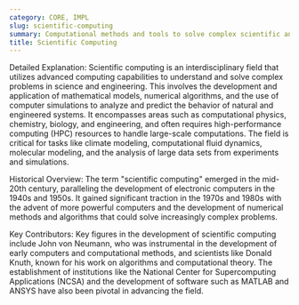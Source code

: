 ```yaml
---
category: CORE, IMPL
slug: scientific-computing
summary: Computational methods and tools to solve complex scientific and engineering problems.
title: Scientific Computing
---
```


Detailed Explanation:
Scientific computing is an interdisciplinary field that utilizes advanced computing capabilities to understand and solve complex problems in science and engineering. This involves the development and application of mathematical models, numerical algorithms, and the use of computer simulations to analyze and predict the behavior of natural and engineered systems. It encompasses areas such as computational physics, chemistry, biology, and engineering, and often requires high-performance computing (HPC) resources to handle large-scale computations. The field is critical for tasks like climate modeling, computational fluid dynamics, molecular modeling, and the analysis of large data sets from experiments and simulations.

Historical Overview:
The term "scientific computing" emerged in the mid-20th century, paralleling the development of electronic computers in the 1940s and 1950s. It gained significant traction in the 1970s and 1980s with the advent of more powerful computers and the development of numerical methods and algorithms that could solve increasingly complex problems.

Key Contributors:
Key figures in the development of scientific computing include John von Neumann, who was instrumental in the development of early computers and computational methods, and scientists like Donald Knuth, known for his work on algorithms and computational theory. The establishment of institutions like the National Center for Supercomputing Applications (NCSA) and the development of software such as MATLAB and ANSYS have also been pivotal in advancing the field.